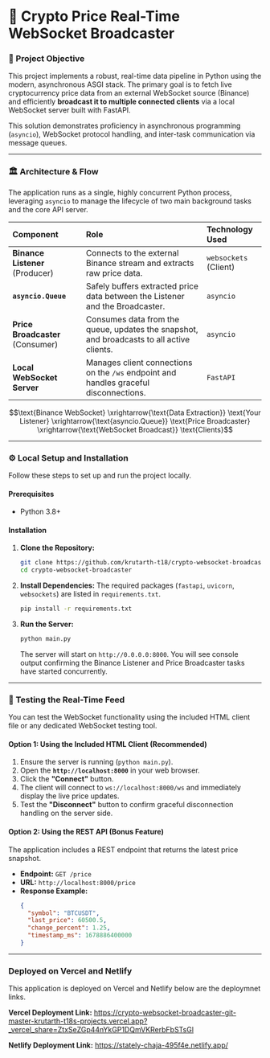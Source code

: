# 🌟 Crypto Price Real-Time WebSocket Broadcaster

### 🎯 Project Objective

This project implements a robust, real-time data pipeline in Python using the modern, asynchronous ASGI stack. The primary goal is to fetch live cryptocurrency price data from an external WebSocket source (Binance) and efficiently **broadcast it to multiple connected clients** via a local WebSocket server built with FastAPI.

This solution demonstrates proficiency in asynchronous programming (`asyncio`), WebSocket protocol handling, and inter-task communication via message queues.

---

### 🏛️ Architecture & Flow

The application runs as a single, highly concurrent Python process, leveraging `asyncio` to manage the lifecycle of two main background tasks and the core API server.

| Component | Role | Technology Used |
| :--- | :--- | :--- |
| **Binance Listener** (Producer) | Connects to the external Binance stream and extracts raw price data. | `websockets` (Client) |
| **`asyncio.Queue`** | Safely buffers extracted price data between the Listener and the Broadcaster. | `asyncio` |
| **Price Broadcaster** (Consumer) | Consumes data from the queue, updates the snapshot, and broadcasts to all active clients. | `asyncio` |
| **Local WebSocket Server** | Manages client connections on the `/ws` endpoint and handles graceful disconnections. | `FastAPI` |

$$\text{Binance WebSocket} \xrightarrow{\text{Data Extraction}} \text{Your Listener} \xrightarrow{\text{asyncio.Queue}} \text{Price Broadcaster} \xrightarrow{\text{WebSocket Broadcast}} \text{Clients}$$

---

### ⚙️ Local Setup and Installation

Follow these steps to set up and run the project locally.

#### Prerequisites

* Python 3.8+

#### Installation

1.  **Clone the Repository:**
    ```bash
    git clone https://github.com/krutarth-t18/crypto-websocket-broadcaster.git
    cd crypto-websocket-broadcaster
    ```

2.  **Install Dependencies:**
    The required packages (`fastapi`, `uvicorn`, `websockets`) are listed in `requirements.txt`.
    ```bash
    pip install -r requirements.txt
    ```

3.  **Run the Server:**
    ```bash
    python main.py
    ```
    The server will start on `http://0.0.0.0:8000`. You will see console output confirming the Binance Listener and Price Broadcaster tasks have started concurrently.

---

### 🧪 Testing the Real-Time Feed

You can test the WebSocket functionality using the included HTML client file or any dedicated WebSocket testing tool.

#### Option 1: Using the Included HTML Client (Recommended)

1.  Ensure the server is running (`python main.py`).
2.  Open the **`http://localhost:8000`** in your web browser.
3.  Click the **"Connect"** button.
4.  The client will connect to `ws://localhost:8000/ws` and immediately display the live price updates.
5.  Test the **"Disconnect"** button to confirm graceful disconnection handling on the server side.

#### Option 2: Using the REST API (Bonus Feature)

The application includes a REST endpoint that returns the latest price snapshot.

* **Endpoint:** `GET /price`
* **URL:** `http://localhost:8000/price`
* **Response Example:**
    ```json
    {
      "symbol": "BTCUSDT", 
      "last_price": 60500.5, 
      "change_percent": 1.25, 
      "timestamp_ms": 1678886400000
    }
    ```

---

### Deployed on Vercel and Netlify

This application is deployed on Vercel and Netlify below are the deploymnet links.

**Vercel Deployment Link:** https://crypto-websocket-broadcaster-git-master-krutarth-t18s-projects.vercel.app?_vercel_share=ZtxSeZGp44nYkGP1DQmVKRerbFbSTsGl

**Netlify Deployment Link:** https://stately-chaja-495f4e.netlify.app/
